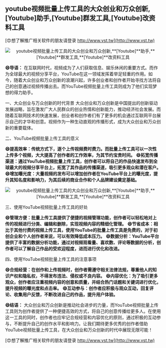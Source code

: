 ## **youtube视频批量上传工具的大众创业和万众创新,**[Youtube]**助手,**[Youtube]**群发工具,**[Youtube]**改资料工具**

[😍想了解推广相关软件的朋友请登录 http://www.vst.tw](http://www.vst.tw)

 <center><img src="https://vst.tw/MP4/tuiguang/png/2.png" alt="youtube视频批量上传工具的大众创业和万众创新,**[Youtube]**助手,**[Youtube]**群发工具,**[Youtube]**改资料工具"></center>

**😄导语：**
在互联网时代，视频成为了人们获取信息、娱乐休闲的重要方式。而作为全球最大的视频分享平台，YouTube在这一领域发挥着举足轻重的作用。如今，随着大众创业和万众创新的浪潮兴起，许多创业者和创作者开始寻找方法将自己的创意通过视频传播出去。而YouTube视频批量上传工具则成为了他们实现梦想的得力助手。

一、大众创业与万众创新的时代背景
大众创业和万众创新是中国提出的创新驱动发展战略，旨在激发广大人民群众的创业热情和创新能力，推动经济社会发展。而随着互联网技术的快速发展，创业者和创作者们有了更多的机会通过互联网平台展示自己的才华和创意。视频作为一种生动直观的传播形式，成为大众创业和万众创新的重要载体。

二、YouTube视频批量上传工具的意义

**😄提高效率：传统方式下，逐个上传视频费时费力。而批量上传工具可以一次性上传多个视频，大大提高了创作者的工作效率，为其节约宝贵时间。**
**😄拓宽传播渠道：通过YouTube视频批量上传工具，创作者可以将自己的作品快速发布到全球最大的视频分享平台上，拓宽了其作品的传播渠道，吸引更多观众和潜在客户。**
**😄增加曝光度：大量视频的发布可以增加创作者在YouTube平台上的曝光度，提升其知名度和影响力，为其后续的商业合作和个人品牌建设奠定基础。**

 <center><img src="https://vst.tw/MP4/tuiguang/png/3.png" alt="youtube视频批量上传工具的大众创业和万众创新,**[Youtube]**助手,**[Youtube]**群发工具,**[Youtube]**改资料工具"></center>

三、使用YouTube视频批量上传工具的好处

**😄管理方便：批量上传工具提供了便捷的视频管理功能，创作者可以轻松地对上传的视频进行分类、编辑和删除，实现视频内容的精细化管理。**
**😄节省成本：相比于其他付费的视频上传工具，使用YouTube的批量上传工具是免费的，对于初创企业和个人创作者来说，可以有效降低成本压力。**
**😄数据分析：YouTube平台提供了丰富的数据分析功能，通过对视频观看量、喜欢数、评论等数据的分析，创作者可以了解自己作品的受欢迎程度，进而进行优化和改进。**

四、使用YouTube视频批量上传工具的注意事项

**😄合规经营：在创作和上传视频时，创作者需遵守相关法律法规，尊重他人的知识产权和隐私权，不得发布违法、侵权或不良内容。**
**😄内容优化：为了吸引更多观众，创作者应注重视频内容的创意和质量，并结合热门话题和关键词进行优化，提升视频的曝光度和点击率。**
**😄互动参与：创作者应积极与观众互动，回复评论、收集用户反馈，不断改进自己的作品，提升用户体验。**

**😄结语：**
大众创业和万众创新是推动社会进步的力量，而YouTube视频批量上传工具则为创作者提供了一种便捷高效的方式，将自己的创意传播给更多人。在使用这一工具的同时，创作者也应牢记合规经营和内容优化的原则，通过积极的互动参与，不断提升自己的创作水平和影响力。让我们期待更多优秀的创作者借助YouTube视频批量上传工具，在大众创业和万众创新的时代中展现无限可能！

[😍想了解推广相关软件的朋友请登录 http://www.vst.tw](http://www.vst.tw)



